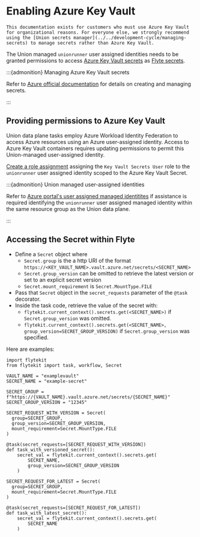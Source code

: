 # Enabling Azure Key Vault

```{note}
This documentation exists for customers who must use Azure Key Vault for organizational reasons. For everyone else, we strongly recommend using the [Union secrets manager](../../development-cycle/managing-secrets) to manage secrets rather than Azure Key Vault.
```

The Union managed `unionrunner` user assigned identities needs to be granted permissions to access [Azure Key Vault secrets](https://learn.microsoft.com/en-us/azure/key-vault/secrets/about-secrets) as [Flyte secrets](https://docs.flyte.org/en/latest/user_guide/productionizing/secrets.html).

:::{admonition} Managing Azure Key Vault secrets

Refer to [Azure official documentation](https://learn.microsoft.com/en-us/azure/key-vault/secrets/quick-create-portal) for details on  creating and managing secrets.

:::

## Providing permissions to Azure Key Vault

Union data plane tasks employ Azure Workload Identity Federation to access Azure resources using an Azure user-assigned identity. Access to Azure Key Vault containers requires updating permissions to permit this Union-managed user-assigned identity.

[Create a role assignment]((https://learn.microsoft.com/en-us/azure/role-based-access-control/role-assignments-portal)) assigning the `Key Vault Secrets User` role to the `unionrunner` user assigned identity scoped to the Azure Key Vault Secret.

:::{admonition} Union managed user-assigned identities

Refer to [Azure portal's user assigned managed identitites](https://portal.azure.com/#view/HubsExtension/BrowseResource/resourceType/Microsoft.ManagedIdentity%2FuserAssignedIdentities) if assistance is required identifying the `unionrunner` user assigned managed identity within the same resource group as the Union data plane.

:::

## Accessing the Secret within Flyte

* Define a `Secret` object where
  * `Secret.group` is the a http URI of the format `https://<KEY_VAULT_NAME>.vault.azure.net/secrets/<SECRET_NAME>`
  * `Secret.group_version` can be omitted to retrieve the latest version or set to an explicit secret version
  * `Secret.mount_requirement` is `Secret.MountType.FILE`
* Pass that `Secret` object in the `secret_requests` parameter of the `@task` decorator.
* Inside the task code, retrieve the value of the secret with:
  * `flytekit.current_context().secrets.get(<SECRET_NAME>)` if `Secret.group_version` was omitted.
  * `flytekit.current_context().secrets.get(<SECRET_NAME>, group_version=SECRET_GROUP_VERSION)`  if `Secret.group_version` was specified.

Here are examples:

```{code-block} python
import flytekit
from flytekit import task, workflow, Secret

VAULT_NAME = "examplevault"
SECRET_NAME = "example-secret"

SECRET_GROUP = f"https://{VAULT_NAME}.vault.azure.net/secrets/{SECRET_NAME}"
SECRET_GROUP_VERSION = "12345"

SECRET_REQUEST_WITH_VERSION = Secret(
  group=SECRET_GROUP,
  group_version=SECRET_GROUP_VERSION,
  mount_requirement=Secret.MountType.FILE
)

@task(secret_requests=[SECRET_REQUEST_WITH_VERSION])
def task_with_versioned_secret():
    secret_val = flytekit.current_context().secrets.get(
        SECRET_NAME,
        group_version=SECRET_GROUP_VERSION
    )

SECRET_REQUEST_FOR_LATEST = Secret(
  group=SECRET_GROUP,
  mount_requirement=Secret.MountType.FILE
)

@task(secret_requests=[SECRET_REQUEST_FOR_LATEST])
def task_with_latest_secret():
    secret_val = flytekit.current_context().secrets.get(
        SECRET_NAME
    )
```

